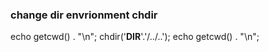### change dir envrionment chdir
echo getcwd() . "\n";
chdir('__DIR__'.'/../..');
echo getcwd() . "\n";
